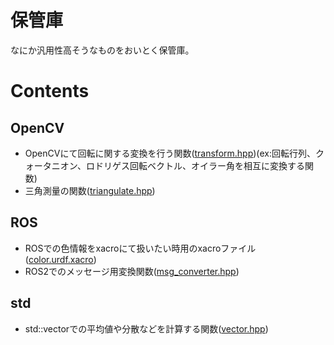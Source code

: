 # 保管庫
なにか汎用性高そうなものをおいとく保管庫。
# Contents
## OpenCV
- OpenCVにて回転に関する変換を行う関数([transform.hpp](opencv/transform.hpp))(ex:回転行列、クォータニオン、ロドリゲス回転ベクトル、オイラー角を相互に変換する関数)
- 三角測量の関数([triangulate.hpp](opencv/triangulate.hpp))
## ROS
- ROSでの色情報をxacroにて扱いたい時用のxacroファイル([color.urdf.xacro](ros/xacro/color.urdf.xacro))
- ROS2でのメッセージ用変換関数([msg_converter.hpp](ros/msg_converter.hpp))
## std
- std::vectorでの平均値や分散などを計算する関数([vector.hpp](std/vector.hpp))
